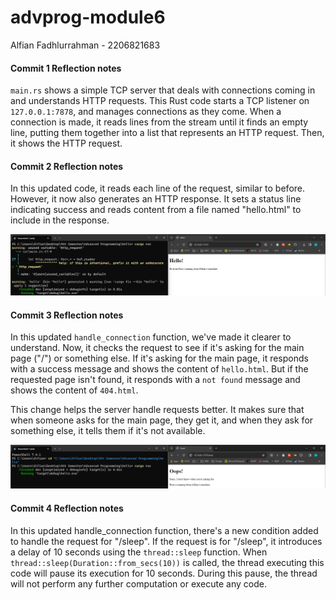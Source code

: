 # advprog-module6
Alfian Fadhlurrahman - 2206821683

#### Commit 1 Reflection notes
`main.rs` shows a simple TCP server that deals with connections coming in and understands HTTP requests. This Rust code starts a TCP listener on `127.0.0.1:7878`, and manages connections as they come. When a connection is made, it reads lines from the stream until it finds an empty line, putting them together into a list that represents an HTTP request. Then, it shows the HTTP request.

#### Commit 2 Reflection notes
In this updated code, it reads each line of the request, similar to before. However, it now also generates an HTTP response. It sets a status line indicating success and reads content from a file named "hello.html" to include in the response. 

![Commit 2 screen capture](/assets/images/commit2.png)


#### Commit 3 Reflection notes
In this updated `handle_connection` function, we've made it clearer to understand. Now, it checks the request to see if it's asking for the main page ("/") or something else. If it's asking for the main page, it responds with a success message and shows the content of `hello.html`. But if the requested page isn't found, it responds with a `not found` message and shows the content of `404.html`.

This change helps the server handle requests better. It makes sure that when someone asks for the main page, they get it, and when they ask for something else, it tells them if it's not available. 

![Commit 3 screen capture](/assets/images/commit3.png)

#### Commit 4 Reflection notes
In this updated handle_connection function, there's a new condition added to handle the request for "/sleep". If the request is for "/sleep", it introduces a delay of 10 seconds using the `thread::sleep` function. When `thread::sleep(Duration::from_secs(10))` is called, the thread executing this code will pause its execution for 10 seconds. During this pause, the thread will not perform any further computation or execute any code.
